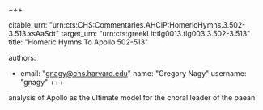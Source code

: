 +++


citable_urn: "urn:cts:CHS:Commentaries.AHCIP:HomericHymns.3.502-3.513.xsAaSdt"
target_urn: "urn:cts:greekLit:tlg0013.tlg003:3.502-3.513"
title: "Homeric Hymns To Apollo 502-513"

authors:
- email: "gnagy@chs.harvard.edu"
  name: "Gregory Nagy"
  username: "gnagy"
+++

<p>analysis of Apollo as the ultimate model for the choral leader of the paean</p>